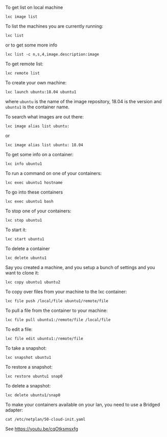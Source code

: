 To get list on local machine

```
lxc image list
```

To list the machines you are currently running:

```
lxc list
```

or to get some more info

```
lxc list -c n,s,4,image.description:image
```

To get remote list:

```
lxc remote list
```

To create your own machine:

```
lxc launch ubuntu:18.04 ubuntu1
```

where `ubuntu` is the name of the image repository, 18.04 is the version and `ubuntu1` is the container name.

To search what images are out there:

```
lxc image alias list ubuntu:
```

or

```
lxc image alias list ubuntu: 18.04
```

To get some info on a container:

```
lxc info ubuntu1
```

To run a command on one of your containers:

```
lxc exec ubuntu1 hostname
```

To go into these containers

```
lxc exec ubuntu1 bash
```

To stop one of your containers:

```
lxc stop ubuntu1
```

To start it:

```
lxc start ubuntu1
```

To delete a container

```
lxc delete ubuntu1
```

Say you created a machine, and you setup a bunch of settings and you want to clone it:

```
lxc copy ubuntu1 ubuntu2
```

To copy over files from your machine to the lxc container:

```
lxc file push /local/file ubuntu1/remote/file
```
  
To pull a file from the container to your machine:

```
lxc file pull ubuntu1:/remote/file /local/file
```

To edit a file:

```
lxc file edit ubuntu1:/remote/file
```

To take a snapshot:

```
lxc snapshot ubuntu1
```

To restore a snapshot:

```
lxc restore ubuntu1 snap0
```

To delete a snapshot:

```
lxc delete ubuntu1/snap0
```

To make your containers available on your lan, you need to use a Bridged adapter:

```
cat /etc/netplan/50-cloud-init.yaml
```

See https://youtu.be/cqOtksmsxfg
